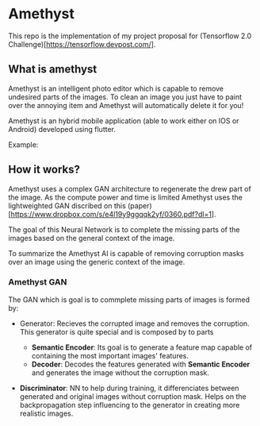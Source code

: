 # Amethyst

This repo is the implementation of my project proposal for (Tensorflow 2.0 Challenge)[https://tensorflow.devpost.com/].

## What is amethyst

Amethyst is an intelligent photo editor which is capable to remove undesired parts of the images. To clean an image you just have to paint over the annoying item and Amethyst will automatically delete it for you!

Amethyst is an hybrid mobile application (able to work either on IOS or Android) developed using flutter.

Example:

## How it works?

Amethyst uses a complex GAN architecture to regenerate the drew part of the image. As the compute power and time is limited Amethyst uses the lightweighted GAN discribed on this (paper)[https://www.dropbox.com/s/e4l19y9ggqqk2yf/0360.pdf?dl=1].

The goal of this Neural Network is to complete the missing parts of the images based on the general context of the image.

To summarize the Amethyst AI is capable of removing corruption masks over an image using the generic context of the image.  

### Amethyst GAN

The GAN which is goal is to commplete missing parts of images is formed by:

- Generator: Recieves the corrupted image and removes the corruption. This generator is quite special and is composed by to parts
  - **Semantic Encoder**: Its goal is to generate a feature map capable of containing the most important images' features.
  - **Decoder**: Decodes the features generated with **Semantic Encoder** and generates the image without the corruption mask.

- **Discriminator**: NN to help during training, it differenciates between generated and original images without corruption mask. Helps on the backpropagation step influencing to the generator in creating more realistic images.
